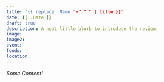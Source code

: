 ```yaml
---
title: "{{ replace .Name "-" " " | title }}"
date: {{ .Date }}
draft: true
description: A neat little blurb to introduce the review.
image: 
image2: 
event:
foods:
location: 
---
```

*Some Content!*